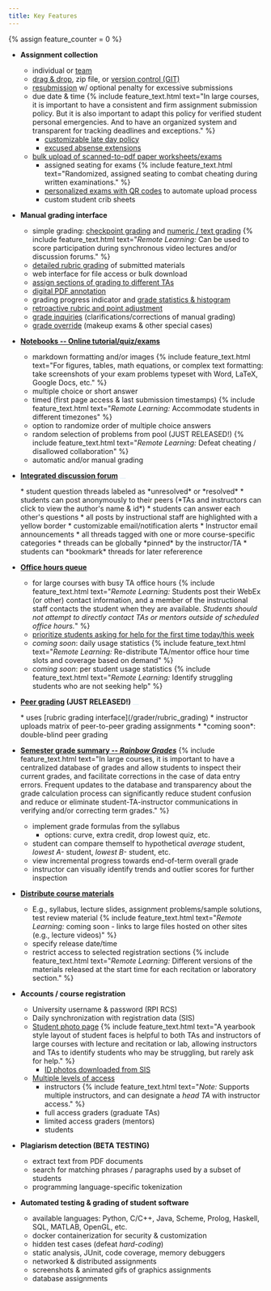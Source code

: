 ```yaml
---
title: Key Features
---
```


{% assign feature_counter = 0 %}

* **Assignment collection**   
  * individual or [team](/student/team_assignments)
  * [drag & drop](/student/submission), zip file, or [version control (GIT)](/student/git_submission)
  * [resubmission](/student/managing_versions) w/ optional penalty for excessive submissions
  * due date & time {% include feature_text.html text="In large courses, it is important to have a consistent and firm assignment submission policy.  But it is also important to adapt this policy for verified student personal emergencies.  And to have an organized system and transparent for tracking deadlines and exceptions." %}
    * [customizable late day policy](/student/late_days)
    * [excused absense extensions](/student/late_days#excused-absense-extensions)
  * [bulk upload of scanned-to-pdf paper worksheets/exams](/instructor/bulk_pdf_upload)
    * assigned seating for exams {% include feature_text.html text="Randomized, assigned seating to combat cheating during written examinations." %}
    * [personalized exams with QR codes](https://github.com/Submitty/InstructorTools/tree/master/QR_TestMaker) to automate upload process
    * custom student crib sheets


* **Manual grading interface**
  * simple grading: [checkpoint grading](/grader/checkpoint_grading) and [numeric / text grading](/grader/numeric_text_grading) {% include feature_text.html text="<em>Remote Learning:</em> Can be used to score participation during synchronous video lectures and/or discussion forums." %}
  * [detailed rubric grading](/grader/rubric_grading) of submitted materials
  * web interface for file access or bulk download
  * [assign sections of grading to different TAs](/instructor/create_edit_gradeable#grader-assignment-method)
  * [digital PDF annotation](/grader/rubric_grading#overall-comment-and-pdf-annotations)
  * grading progress indicator and [grade statistics & histogram](/grader/rubric_grading_statistics)
  * [retroactive rubric and point adjustment](/grader/rubric_grading#rubric-common-mark-editing)
  * [grade inquiries](/student/grade_inquiry_student) (clarifications/corrections of manual grading)
  * [grade override](/instructor/grade_override) (makeup exams & other special cases)

* **[Notebooks -- Online tutorial/quiz/exams](/instructor/assignment_configuration/notebook)**
  * markdown formatting and/or images {% include feature_text.html text="For figures, tables, math equations, or complex text formatting: take screenshots of your exam problems typeset with Word, LaTeX, Google Docs, etc." %}
  * multiple choice or short answer
  * timed (first page access & last submission timestamps) {% include feature_text.html text="<em>Remote Learning:</em> Accommodate students in different timezones" %}
  * option to randomize order of multiple choice answers
  * random selection of problems from pool (JUST RELEASED!) {% include feature_text.html text="<em>Remote Learning:</em> Defeat cheating / disallowed collaboration" %}
  * automatic and/or manual grading

* **[Integrated discussion forum](/student/discussion_forum)** <button style="background-color:#e6f1f7;border:none" onclick='return toggle_display("myforumtag");' href="#"><i class="fas fa-info-circle"></i></button>
    <div markdown="0" id="myforumtag" style="display: none; background-color:#e6f1f7; color:#666666;">
    <ul>
    <li><em>General and Remote Learning Suggestions:</em></li>
    <ul>
    <li>Discuss assigned reading: "Write a 100-200 word response to the assigned reading, asking a question, or commenting on a classmate's post."</li>
    <li>Project status report: "Post a screenshot of your collected data, describe one challenge you have overcome, and describe one problem you have not yet resolved."</li>
    <li>Forum participation can be graded by the checkpoint or numeric/text gradable interfaces, or made available as a panel within the  interface for a rubric gradeable.</li>
    </ul>
    </ul>
    </div>
  * student question threads labeled as *unresolved* or *resolved*
    * students can post anonymously to their peers  
      (*TAs and instructors can click to view the author's name & id*)
    * students can answer each other's questions
    * all posts by instructional staff are highlighted with a yellow border
  * customizable email/notification alerts
    * Instructor email announcements
  * all threads tagged with one or more course-specific categories
  * threads can be globally *pinned* by the instructor/TA
  * students can *bookmark* threads for later refererence

* **[Office hours queue](/grader/queue)**
  * for large courses with busy TA office hours {% include feature_text.html text="<em>Remote Learning:</em> Students post their WebEx (or other) contact information, and a member of the instructional staff contacts the student when they are available.  <em>Students should not attempt to directly contact TAs or mentors outside of scheduled office hours.</em>" %}
  * [prioritize students asking for help for the first time today/this week](/grader/queue#helping-students-in-the-office-hours-queue)
  * *coming soon*: daily usage statistics {% include feature_text.html text="<em>Remote Learning:</em> Re-distribute TA/mentor office hour time slots and coverage based on demand" %}
  * *coming soon*: per student usage statistics {% include feature_text.html text="<em>Remote Learning:</em> Identify struggling students who are not seeking help" %}

* **[Peer grading](/instructor/peer_grading) (JUST RELEASED!)** <button style="background-color:#e6f1f7;border:none" onclick='return toggle_display("mypeertag");' href="#"><i class="fas fa-info-circle"></i></button>
    <div markdown="0" id="mypeertag" style="display: none; background-color:#e6f1f7; color:#666666;"><ul>
    <li><em>General and Remote Learning Suggestions:</em></li>
    <ul>
    <li>Collect written feedback from classmates during synchronous video presentations.</li>
    <li>Review intermediate phase of assignment or project.  Students can share and reviewing sample output, graphs,
    and screenshots of the current progress, and give each other references or specific suggestions for what to try next to overcome these challenges or debug their implementation.</li>
    <li>Detailed peer grading of mathematical proofs for correctness.  Similar to rigorous academic paper review.</li>
    <li>Opt-in for extra credit or mandatory participation for a course grade.</li>
    <li>Evaluate for consistency with other peer marks.</li>
    </ul>
    </ul></div>
  * uses [rubric grading interface](/grader/rubric_grading)
  * instructor uploads matrix of peer-to-peer grading assignments
  * *coming soon*: double-blind peer grading

* **[Semester grade summary -- *Rainbow Grades*](/instructor/rainbow_grades/index)** {% include feature_text.html text="In large courses, it is important to have a centralized database of grades and allow students to inspect their current grades, and facilitate corrections in the case of data entry errors.  Frequent updates to the database and transparency about the grade calculation process can significantly reduce student confusion and reduce or eliminate student-TA-instructor communications in verifying and/or correcting term grades." %}
  * implement grade formulas from the syllabus
    * options: curve, extra credit, drop lowest quiz, etc.
  * student can compare themself to hypothetical *average* student, *lowest A-* student, *lowest B-* student, etc.
  * view incremental progress towards end-of-term overall grade
  * instructor can visually identify trends and outlier scores for further inspection

* **[Distribute course materials](/instructor/course_materials)**
  * E.g., syllabus, lecture slides, assignment problems/sample solutions, test review material {% include feature_text.html text="<em>Remote Learning:</em> coming soon - links to large files hosted on other sites (e.g., lecture videos)" %}
  * specify release date/time
  * restrict access to selected registration sections {% include feature_text.html text="<em>Remote Learning:</em> Different versions of the materials released at the start time for each recitation or laboratory section." %}

* **Accounts / course registration**
  * University username & password (RPI RCS)
  * Daily synchronization with registration data (SIS)
  * [Student photo page](/instructor/student_photos) {% include feature_text.html text="A yearbook style layout of student faces is helpful to both TAs and instructors of large courses with lecture and recitation or lab, allowing instructors and TAs to identify students who may be struggling, but rarely ask for help." %}
    * [ID photos downloaded from SIS](/instructor/student_photos#photo-scraper)
  * [Multiple levels of access](/sysadmin/user_access_level#user-group-or-role)
    * instructors {% include feature_text.html text="<em>Note:</em> Supports multiple instructors, and can designate a <em>head TA</em> with instructor access." %}
    * full access graders (graduate TAs)
    * limited access graders (mentors)
    * students

* **Plagiarism detection (BETA TESTING)**
  * extract text from PDF documents
  * search for matching phrases / paragraphs used by a subset of students
  * programming language-specific tokenization

* **Automated testing & grading of student software**
  * available languages: Python, C/C++, Java, Scheme, Prolog, Haskell, SQL, MATLAB, OpenGL, etc.
  * docker containerization for security & customization
  * hidden test cases (defeat *hard-coding*)
  * static analysis, JUnit, code coverage, memory debuggers
  * networked & distributed assignments
  * screenshots & animated gifs of graphics assignments
  * database assignments




